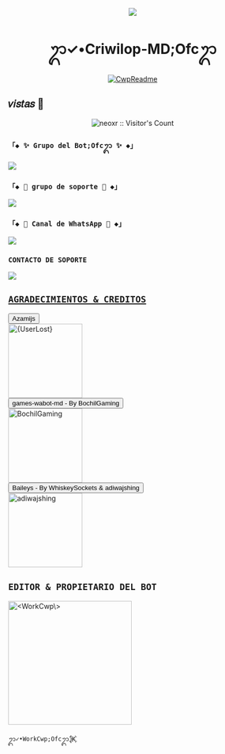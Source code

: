 <p align="center">
    <img src="https://raw.githubusercontent.com/andreasbm/readme/master/assets/lines/colored.png">
</p>

<h1 align="center">ᬊ✓•Criwilop-MD;Ofcᬊ</h1>

<p align="center">
  <a href="https://github.com/WorkCwp"><img src="http://readme-typing-svg.herokuapp.com?color=FFFFFF&center=true&vCenter=true&multiline=false&lines=♰⍣𝑪𝒓𝒊𝒘𝒊𝒍𝒐𝒑࿐⛦;WhatsApp+BOT-MD;Developed+by+♰⍣𝑪𝒓𝒊𝒘𝒊𝒍𝒐𝒑࿐⛦;apollame+con+una+🌟" alt="CwpReadme"></a>
</p>

## 𝑣𝑖𝑠𝑡𝑎𝑠 👀
<p align="center"><img src="https://profile-counter.glitch.me/{Criwilop}/count.svg" alt="neoxr :: Visitor's Count" /></p>

### `「◆ ✨ Grupo del Bot;Ofcᬊ ✨ ◆」`

<a href="https://chat.whatsapp.com/EjdIzXmiHreFkPAvx3mEHH" target="blank"><img src="https://img.shields.io/badge/GRUPO-25D366?style=for-the-badge&logo=whatsapp&logoColor=white" /></a>

### `「◆ 📌 grupo de soporte 📌 ◆」`

<a href="https://chat.whatsapp.com/JOunjpNoHY71hENayYRdqO" target="blank"><img src="https://img.shields.io/badge/GRUPO-25D366?style=for-the-badge&logo=whatsapp&logoColor=white" /></a>

### `「◆ 📣 Canal de WhatsApp 📣 ◆」`

<a href="https://whatsapp.com/channel/0029Var8MeMFcow0snkoLy2R" target="blank"><img src="https://img.shields.io/badge/CANAL-25D366?style=for-the-badge&logo=whatsapp&logoColor=white" /></a>


 ### `CONTACTO DE SOPORTE`

<a href="https://wa.me/573045971400"><img src="https://img.shields.io/badge/WhatsApp-25D366?style=for-the-badge&logo=whatsapp&logoColor=white" />

## `AGRADECIMIENTOS & CREDITOS` 

<div><button id="boton" type="button">Azamijs </button></div>
<a href="https://github.com/"><img src="https://github.com/.png" width="150" height="150" alt="{UserLost}"/></a>

<div><button id="boton" type="button">games-wabot-md - By BochilGaming </button></div>
<a href="https://github.com/BochilGaming/games-wabot-md/tree/multi-device"><img src="https://github.com/BochilGaming.png" width="150" height="150" alt="BochilGaming"/></a>

<div><button id="boton" type="button">Baileys - By WhiskeySockets & adiwajshing</button></div>
<a href="https://github.com/WhiskeySockets/Baileys"><img src="https://github.com/WhiskeySockets.png" width="150" height="150" alt="adiwajshing"/></a>

## `EDITOR & PROPIETARIO DEL BOT` 
<a href="https://github.com/WorkCwp"><img src="https://github.com/WorkCwp.png" width="250" height="250" alt="<WorkCwp\>"/></a>
  
`ᬊ✓•WorkCwp;Ofcᬊ𒈸`
